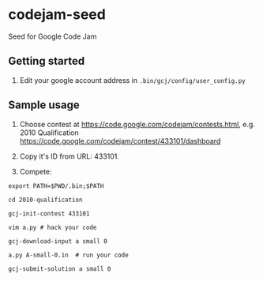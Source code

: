 codejam-seed
============

Seed for Google Code Jam

Getting started
---------------

1. Edit your google account address in `.bin/gcj/config/user_config.py`


Sample usage
------------

1. Choose contest at https://code.google.com/codejam/contests.html,
   e.g. 2010 Qualification https://code.google.com/codejam/contest/433101/dashboard

2. Copy it's ID from URL: 433101.

3. Compete:

  ```
  export PATH=$PWD/.bin;$PATH

  cd 2010-qualification

  gcj-init-contest 433101

  vim a.py # hack your code

  gcj-download-input a small 0

  a.py A-small-0.in  # run your code

  gcj-submit-solution a small 0

  ```
